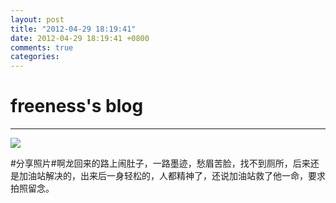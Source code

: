 ```yaml
---
layout: post
title: "2012-04-29 18:19:41"
date: 2012-04-29 18:19:41 +0800
comments: true
categories: 
---
```


# freeness's blog

----------

![](http://okqmqrbgo.bkt.clouddn.com/201204291819411.jpg)

>
\#分享照片\#啊龙回来的路上闹肚子，一路墨迹，愁眉苦脸，找不到厕所，后来还是加油站解决的，出来后一身轻松的，人都精神了，还说加油站救了他一命，要求拍照留念。